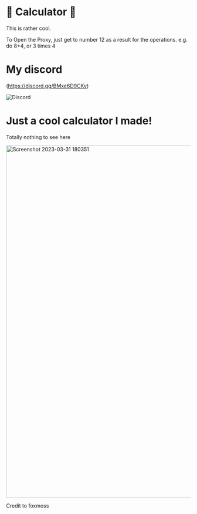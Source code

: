 # 🧮 Calculator 🧮

This is rather cool.

To Open the Proxy, just get to number 12 as a result for the operations.
e.g. do 8+4, or 3 times 4

# My discord
(https://discord.gg/BMxe6D9CKv)


![Discord](http://invidget.switchblade.xyz/BMxe6D9CKv)

# Just a cool calculator I made!

Totally nothing to see here

<img width="960" alt="Screenshot 2023-03-31 180351" src="https://user-images.githubusercontent.com/119009502/229258163-f15f73f1-6e36-445c-9695-231e35ebbaca.png">

Credit to foxmoss
